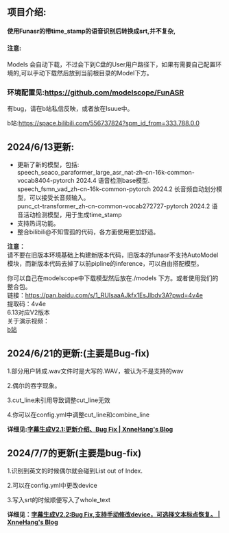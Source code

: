 ## 项目介绍:

#### 使用Funasr的带time_stamp的语音识别后转换成srt,并不复杂,

#### 注意:

Models 会自动下载，不过会下到C盘的User用户路径下，如果有需要自己配置环境的,可以手动下载然后放到当前根目录的Model下方。

###  环境配置见:https://github.com/modelscope/FunASR



有bug，请在b站私信反映，或者放在Isuue中。

b站:https://space.bilibili.com/556737824?spm_id_from=333.788.0.0

## 2024/6/13更新:  
* 更新了新的模型，包括:  
speech_seaco_paraformer_large_asr_nat-zh-cn-16k-common-vocab8404-pytorch    2024.4
语音检测base模型.  
speech_fsmn_vad_zh-cn-16k-common-pytorch  2024.2
长音频自动划分模型，可以接受长音频输入。   
punc_ct-transformer_zh-cn-common-vocab272727-pytorch  2024.2
语音活动检测模型，用于生成time_stamp   
* 支持热词功能。  
* 整合bilibili@不知雪孤的代码，各方面使用更加舒适。  

**注意：**  
请不要在旧版本环境基础上构建新版本代码，旧版本的funasr不支持AutoModel模块，而新版本代码去掉了以前pipline的inference，可以自由搭配模型。  

你可以自己在modelscope中下载模型然后放在./models 下方。或者使用我们的整合包。    
链接：https://pan.baidu.com/s/1_RUIsaaAJkfx1EsJlbdv3A?pwd=4v4e   
提取码：4v4e    
6.13对应V2版本   
关于演示视频：    
[b站](https://www.bilibili.com/video/BV1bz421z7gj/?spm_id_from=333.999.0.0)



## 2024/6/21的更新:(主要是Bug-fix)

1.部分用户转成.wav文件时是大写的.WAV，被认为不是支持的wav

2.偶尔的吞字现象。

3.cut_line未引用导致调整cut_line无效

4.你可以在config.yml中调整cut_line和combine_line



**详细见:[字幕生成V2.1:更新介绍、Bug Fix | XnneHang's Blog](http://xnnehang.top/blog/27)**



## 2024/7/7的更新(主要是bug-fix)

1.识别到英文的时候偶尔就会碰到List out of Index.

2.可以在config.yml中更改device

3.写入srt的时候顺便写入了whole_text

**详细见：[字幕生成V2.2:Bug Fix,支持手动修改device，可选择文本标点恢复。 | XnneHang's Blog](http://xnnehang.top/blog/44)**
